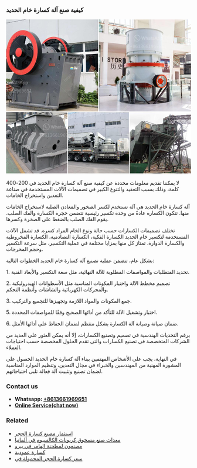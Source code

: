 <h3>كيفية صنع آلة كسارة خام الحديد</h3><img src='1701853339.jpg' alt=''><p>لا يمكننا تقديم معلومات محددة عن كيفية صنع آلة كسارة خام الحديد في 200-400 كلمة، وذلك بسبب التعقيد والتنوع الكبير في تصميمات الآلات المستخدمة في صناعة التعدين واستخراج الخامات.</p><p>آلة كسارة خام الحديد هي آلة تستخدم لكسر الصخور والمعادن الصلبة لاستخراج الخامات منها. تتكون الكسارة عادةً من وحدة تكسير رئيسية تتضمن حجرة الكسارة والفك الصلب. يقوم الفك الصلب بالضغط على الصخرة وكسرها.</p><p>تختلف تصميمات الكسارات حسب حالة ونوع الخام المراد كسره. قد تشمل الآلات المستخدمة لتكسير خام الحديد الكسارة الفكية، الكسارة التصادمية، الكسارة المخروطية والكسارة الدوارة. تمتاز كل منها بمزايا مختلفة في عملية التكسير، مثل سرعة التكسير وحجم المخرجات.</p><p>بشكل عام، تتضمن عملية تصنيع آلة كسارة خام الحديد الخطوات التالية:</p><p>1. تحديد المتطلبات والمواصفات المطلوبة للآلة النهائية، مثل سعة التكسير والأبعاد الفنية.</p><p>2. تصميم مخطط الآلة واختيار المكونات المناسبة مثل الأسطوانات الهيدروليكية والمحركات الكهربائية والشاشات وأنظمة التحكم.</p><p>3. جمع المكونات والمواد اللازمة وتجهيزها للتجميع والتركيب.</p><p>5. اختبار وتشغيل الآلة للتأكد من أدائها الصحيح وفقًا للمواصفات المحددة.</p><p>6. ضمان صيانة وصيانة آلة الكسارة بشكل منتظم لضمان الحفاظ على أدائها الأمثل.</p><p>برغم التحديات الهندسية في تصميم وتصنيع الكسارات، إلا أنه يمكن العثور على العديد من الشركات المتخصصة في تصنيع الكسارات والتي تقدم الحلول المخصصة حسب احتياجات العملاء.</p><p>في النهاية، يجب على الأشخاص المهتمين ببناء آلة كسارة خام الحديد الحصول على المشورة المهنية من المهندسين والخبراء في مجال التعدين، وتنظيم الموارد المناسبة لضمان تصنيع وتثبيت آلة فعالة تلبي احتياجاتهم.</p><h3>Contact us</h3><ul><li><strong>Whatsapp:&nbsp;<a href="https://wa.me/8613661969651">+8613661969651</a></strong></li><li><a href="https://swt.shibang-china.com/?git&amp;zhl&amp;كيفية صنع آلة كسارة خام الحديد"><strong>Online Service(chat now)</strong></a></li></ul><h3>Related</h3><ul><li><a href='استثمار مصنع كسارة الحجر.md'>استثمار مصنع كسارة الحجر</a></li><li><a href='معدات صنع مسحوق كربونات الكالسيوم في ألمانيا.md'>معدات صنع مسحوق كربونات الكالسيوم في ألمانيا</a></li><li><a href='مصنعون لمطحنة الهامر في بيرو.md'>مصنعون لمطحنة الهامر في بيرو</a></li><li><a href='كسارة عمودية.md'>كسارة عمودية</a></li><li><a href='سعر كسارة الحجر المحمولة في.md'>سعر كسارة الحجر المحمولة في</a></li></ul>
